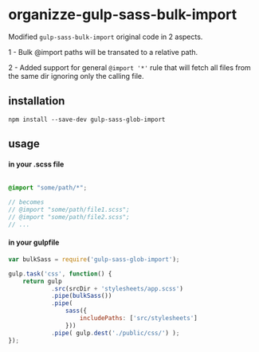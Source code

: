 organizze-gulp-sass-bulk-import
===============================

Modified ```gulp-sass-bulk-import``` original code in 2 aspects.

1 - Bulk @import paths will be transated to a relative path.

2 - Added support for general ```@import '*'``` rule that will fetch all files from the same dir ignoring only the calling file.

## installation

```
npm install --save-dev gulp-sass-glob-import
```


## usage


#### in your .scss file

```scss

@import "some/path/*";

// becomes
// @import "some/path/file1.scss";
// @import "some/path/file2.scss";
// ...

```

#### in your gulpfile

```js
var bulkSass = require('gulp-sass-glob-import');

gulp.task('css', function() {
    return gulp
            .src(srcDir + 'stylesheets/app.scss')
            .pipe(bulkSass())
            .pipe(
                sass({
                    includePaths: ['src/stylesheets']
                }))
            .pipe( gulp.dest('./public/css/') );
});
```

